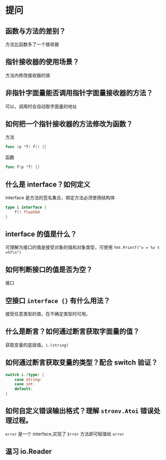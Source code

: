 # 提问

## 函数与方法的差别？

方法比函数多了一个接收器

## 指针接收器的使用场景？

方法内修改接收器的值

## 非指针字面量能否调用指针字面量接收器的方法？

可以，调用时会自动取字面量的地址

## 如何把一个指针接收器的方法修改为函数？

方法

```go
func (p *T) f() {}
```

函数

```go
func f(p *T) {}
```

## 什么是 interface？如何定义

interface 是方法的签名集合，绑定方法必须使用结构体

```go
type i interface {
    f() float64
}
```

## interface 的值是什么？

可理解为接口的值是接受对象的值和对象类型，可使用 `fmt.Printf("v = %v t =%T\n")`

## 如何判断接口的值是否为空？

接口

## 空接口 `interface {}` 有什么用法？

接受任意类型的值，在不确定类型时可用。

## 什么是断言？如何通过断言获取字面量的值？

获取变量的底层值。`i.(string)`

## 如何通过断言获取变量的类型？配合 switch 验证？

```go
switch i.(type) {
    case string:
    case int:
    default:
}
```

## 如何自定义错误输出格式？理解 `stronv.Atoi` 错误处理过程。

`error` 是一个 interface,实现了 `Error` 方法即可赋值给 `error`

## 温习 io.Reader
